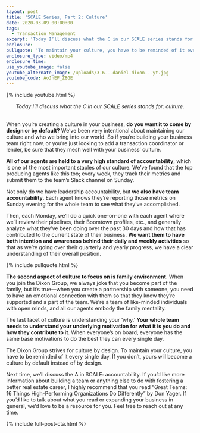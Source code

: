 ```yaml
---
layout: post
title: 'SCALE Series, Part 2: Culture'
date: 2020-03-09 00:00:00
tags:
  - Transaction Management
excerpt: 'Today I’ll discuss what the C in our SCALE series stands for: culture.'
enclosure:
pullquote: 'To maintain your culture, you have to be reminded of it every single day.'
enclosure_type: video/mp4
enclosure_time:
use_youtube_image: false
youtube_alternate_image: /uploads/3-6---daniel-dixon---yt.jpg
youtube_code: AoJnEF_Z8GE
---
```


{% include youtube.html %}

<center><em>Today I&rsquo;ll discuss what the C in our SCALE series stands for: culture.</em></center>

<br>When you’re creating a culture in your business, **do you want it to come by design or by default?** We’ve been very intentional about maintaining our culture and who we bring into our world. So if you’re building your business team right now, or you’re just looking to add a transaction coordinator or lender, be sure that they mesh well with your business’ culture.

**All of our agents are held to a very high standard of accountability**, which is one of the most important staples of our culture. We’ve found that the top producing agents like this too; every week, they track their metrics and submit them to the team’s Slack channel on Sunday.

Not only do we have leadership accountability, but **we also have team accountability**. Each agent knows they’re reporting those metrics on Sunday evening for the whole team to see what they’ve accomplished.

Then, each Monday, we’ll do a quick one-on-one with each agent where we’ll review their pipelines, their Boomtown profiles, etc., and generally analyze what they’ve been doing over the past 30 days and how that has contributed to the current state of their business. **We want them to have both intention and awareness behind their daily and weekly activities** so that as we’re going over their quarterly and yearly progress, we have a clear understanding of their overall position.

{% include pullquote.html %}

**The second aspect of culture to focus on is family environment**. When you join the Dixon Group, we always joke that you become part of the family, but it’s true—when you create a partnership with someone, you need to have an emotional connection with them so that they know they’re supported and a part of the team. We’re a team of like-minded individuals with open minds, and all our agents embody the family mentality.

The last facet of culture is understanding your ‘why.’ **Your whole team needs to understand your underlying motivation for what it is you do and how they contribute to it**. When everyone’s on board, everyone has the same base motivations to do the best they can every single day.

The Dixon Group strives for culture by design. To maintain your culture, you have to be reminded of it every single day. If you don’t, yours will become a culture by default instead of by design.

Next time, we’ll discuss the A in SCALE: accountability. If you’d like more information about building a team or anything else to do with fostering a better real estate career, I highly recommend that you read “Great Teams: 16 Things High-Performing Organizations Do Differently” by Don Yager. If you’d like to talk about what you read or expanding your business in general, we’d love to be a resource for you. Feel free to reach out at any time.

{% include full-post-cta.html %}